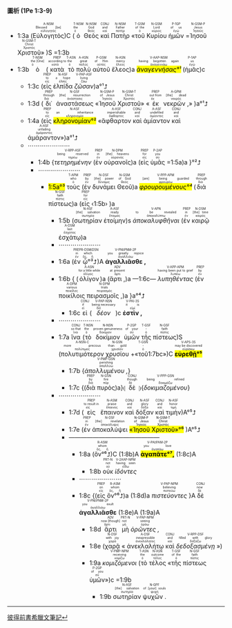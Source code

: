 #### 圖析 (1Pe 1:3-9)


- 1:3a (<RUBY><ruby><ruby>Εὐλογητὸς<rt>εὐλογητός</rt></ruby><rt>Blessed [be]</rt></ruby><rt>A-NSM</rt></RUBY>)C (<RUBY><ruby><ruby>ὁ<rt>ὁ</rt></ruby><rt>the</rt></ruby><rt>T-NSM</rt></RUBY> <RUBY><ruby><ruby>Θεὸς<rt>θεός</rt></ruby><rt>God</rt></ruby><rt>N-NSM</rt></RUBY> <RUBY><ruby><ruby>καὶ<rt>καί</rt></ruby><rt>and</rt></ruby><rt>CONJ</rt></RUBY> <RUBY><ruby><ruby>Πατὴρ<rt>πατήρ</rt></ruby><rt>Father</rt></ruby><rt>N-NSM</rt></RUBY> «<RUBY><ruby><ruby>τοῦ<rt>ὁ</rt></ruby><rt>of the</rt></ruby><rt>T-GSM</rt></RUBY> <RUBY><ruby><ruby>Κυρίου<rt>κύριος</rt></ruby><rt>Lord</rt></ruby><rt>N-GSM</rt></RUBY> <RUBY><ruby><ruby>ἡμῶν<rt>ἐγώ</rt></ruby><rt>of us</rt></ruby><rt>P-1GP</rt></RUBY> =<RUBY><ruby><ruby>Ἰησοῦ<rt>Ἰησοῦς</rt></ruby><rt>Jesus</rt></ruby><rt>N-GSM-P</rt></RUBY> <RUBY><ruby><ruby>Χριστοῦ<rt>Χριστός</rt></ruby><rt>Christ</rt></ruby><rt>N-GSM-T</rt></RUBY>» )S =1:3b
- 1:3b <RUBY><ruby><ruby>ὁ<rt>ὁ</rt></ruby><rt>the [One]</rt></ruby><rt>T-NSM</rt></RUBY> (<RUBY><ruby><ruby>κατὰ<rt>κατά</rt></ruby><rt>according to</rt></ruby><rt>PREP</rt></RUBY> <RUBY><ruby><ruby>τὸ<rt>ὁ</rt></ruby><rt>the</rt></ruby><rt>T-ASN</rt></RUBY> <RUBY><ruby><ruby>πολὺ<rt>πολύς</rt></ruby><rt>great</rt></ruby><rt>A-ASN</rt></RUBY> <RUBY><ruby><ruby>αὐτοῦ<rt>αὐτός</rt></ruby><rt>of Him</rt></ruby><rt>P-GSM</rt></RUBY> <RUBY><ruby><ruby>ἔλεος<rt>ἔλεος</rt></ruby><rt>mercy</rt></ruby><rt>N-ASN</rt></RUBY>)a <RUBY><ruby><ruby><mark><em>ἀναγεννήσας°¹</em></mark><rt>ἀναγεννάω</rt></ruby><rt>having begotten again</rt></ruby><rt>V-AAP-NSM</rt></RUBY> (<RUBY><ruby><ruby>ἡμᾶς<rt>ἐγώ</rt></ruby><rt>us</rt></ruby><rt>P-1AP</rt></RUBY>)c
	- 1:3c (<RUBY><ruby><ruby>εἰς<rt>εἰς</rt></ruby><rt>to</rt></ruby><rt>PREP</rt></RUBY> <RUBY><ruby><ruby>ἐλπίδα<rt>ἐλπίς</rt></ruby><rt>a hope</rt></ruby><rt>N-ASF</rt></RUBY> <RUBY><ruby><ruby><em>ζῶσαν</em><rt>ζάω</rt></ruby><rt>living</rt></ruby><rt>V-PAP-ASF</rt></RUBY>)a°¹⮥
	- 1:3d (<RUBY><ruby><ruby>δι᾽<rt>διά</rt></ruby><rt>through</rt></ruby><rt>PREP</rt></RUBY> <RUBY><ruby><ruby>ἀναστάσεως<rt>ἀνάστασις</rt></ruby><rt>[the] resurrection</rt></ruby><rt>N-GSF</rt></RUBY> «<RUBY><ruby><ruby>Ἰησοῦ<rt>Ἰησοῦς</rt></ruby><rt>of Jesus</rt></ruby><rt>N-GSM-P</rt></RUBY> <RUBY><ruby><ruby>Χριστοῦ<rt>Χριστός</rt></ruby><rt>Christ</rt></ruby><rt>N-GSM-T</rt></RUBY>» «<RUBY><ruby><ruby>ἐκ<rt>ἐκ</rt></ruby><rt>out from</rt></ruby><rt>PREP</rt></RUBY> <RUBY><ruby><ruby>νεκρῶν ,<rt>νεκρός</rt></ruby><rt>[the] dead</rt></ruby><rt>A-GPM</rt></RUBY>» )a°¹⮥
	- 1:4a (<RUBY><ruby><ruby>εἰς<rt>εἰς</rt></ruby><rt>to</rt></ruby><rt>PREP</rt></RUBY> <RUBY><ruby><ruby><mark>κληρονομίαν°²</mark><rt>κληρονομία</rt></ruby><rt>an inheritance</rt></ruby><rt>N-ASF</rt></RUBY> «<RUBY><ruby><ruby>ἄφθαρτον<rt>ἄφθαρτος</rt></ruby><rt>imperishable</rt></ruby><rt>A-ASF</rt></RUBY> <RUBY><ruby><ruby>καὶ<rt>καί</rt></ruby><rt>and</rt></ruby><rt>CONJ</rt></RUBY> <RUBY><ruby><ruby>ἀμίαντον<rt>ἀμίαντος</rt></ruby><rt>undefiled</rt></ruby><rt>A-ASF</rt></RUBY> <RUBY><ruby><ruby>καὶ<rt>καί</rt></ruby><rt>and</rt></ruby><rt>CONJ</rt></RUBY> <RUBY><ruby><ruby>ἀμάραντον<rt>ἀμάραντος</rt></ruby><rt>unfading</rt></ruby><rt>A-ASF</rt></RUBY>»)a°¹⮥
	- ⋯⋯⋯⋯⋯⋯⋯
		- 1:4b {<RUBY><ruby><ruby><em>τετηρημένην</em><rt>τηρέω</rt></ruby><rt>being reserved</rt></ruby><rt>V-RPP-ASF</rt></RUBY> (<RUBY><ruby><ruby>ἐν<rt>ἐν</rt></ruby><rt>in</rt></ruby><rt>PREP</rt></RUBY> <RUBY><ruby><ruby>οὐρανοῖς<rt>οὐρανός</rt></ruby><rt>[the] heavens</rt></ruby><rt>N-DPM</rt></RUBY>)a (<RUBY><ruby><ruby>εἰς<rt>εἰς</rt></ruby><rt>for</rt></ruby><rt>PREP</rt></RUBY> <RUBY><ruby><ruby>ὑμᾶς<rt>σύ</rt></ruby><rt>you</rt></ruby><rt>P-2AP</rt></RUBY> =1:5a)a }°²⮥
		- ⋯⋯⋯⋯⋯⋯⋯
			- <mark>1:5a°³</mark> <RUBY><ruby><ruby>τοὺς<rt>ὁ</rt></ruby><rt>who</rt></ruby><rt>T-APM</rt></RUBY> (<RUBY><ruby><ruby>ἐν<rt>ἐν</rt></ruby><rt>by</rt></ruby><rt>PREP</rt></RUBY> <RUBY><ruby><ruby>δυνάμει<rt>δύναμις</rt></ruby><rt>[the] power</rt></ruby><rt>N-DSF</rt></RUBY> <RUBY><ruby><ruby>Θεοῦ<rt>θεός</rt></ruby><rt>of God</rt></ruby><rt>N-GSM</rt></RUBY>)a <RUBY><ruby><ruby><mark><em>φρουρουμένους°⁴</em></mark><rt>φρουρέω</rt></ruby><rt>[are] being guarded</rt></ruby><rt>V-PPP-APM</rt></RUBY> (<RUBY><ruby><ruby>διὰ<rt>διά</rt></ruby><rt>through</rt></ruby><rt>PREP</rt></RUBY> <RUBY><ruby><ruby>πίστεως<rt>πίστις</rt></ruby><rt>faith</rt></ruby><rt>N-GSF</rt></RUBY>)a (<RUBY><ruby><ruby>εἰς<rt>εἰς</rt></ruby><rt>for</rt></ruby><rt>PREP</rt></RUBY> ‹1:5b› )a
				- 1:5b (<RUBY><ruby><ruby>σωτηρίαν<rt>σωτηρία</rt></ruby><rt>[the] salvation</rt></ruby><rt>N-ASF</rt></RUBY> <RUBY><ruby><ruby>ἑτοίμην<rt>ἕτοιμος</rt></ruby><rt>ready</rt></ruby><rt>A-ASF</rt></RUBY>)s <RUBY><ruby><ruby><em>ἀποκαλυφθῆναι</em><rt>ἀποκαλύπτω</rt></ruby><rt>to be revealed</rt></ruby><rt>V-APN</rt></RUBY> (<RUBY><ruby><ruby>ἐν<rt>ἐν</rt></ruby><rt>in</rt></ruby><rt>PREP</rt></RUBY> <RUBY><ruby><ruby>καιρῷ<rt>καιρός</rt></ruby><rt>[the] time</rt></ruby><rt>N-DSM</rt></RUBY> <RUBY><ruby><ruby>ἐσχάτῳ<rt>ἔσχατος</rt></ruby><rt>last</rt></ruby><rt>A-DSM</rt></RUBY>)a
				- ⋯⋯⋯⋯⋯⋯⋯
				- 1:6a (<RUBY><ruby><ruby>ἐν<rt>ἐν</rt></ruby><rt>in</rt></ruby><rt>PREP</rt></RUBY> <RUBY><ruby><ruby>ᾧ°³⮥<rt>ὅς, ἥ</rt></ruby><rt>which</rt></ruby><rt>R-DSM⁞DSN</rt></RUBY>)A <RUBY><ruby><ruby><strong>ἀγαλλιᾶσθε ,</strong><rt>ἀγαλλιάω</rt></ruby><rt>you greatly rejoice</rt></ruby><rt>V-PNI⁞PNM-2P</rt></RUBY> 
				- 1:6b { (<RUBY><ruby><ruby>ὀλίγον<rt>ὀλίγος</rt></ruby><rt>for a little while</rt></ruby><rt>A-ASN</rt></RUBY>)a (<RUBY><ruby><ruby>ἄρτι ,<rt>ἄρτι</rt></ruby><rt>at present</rt></ruby><rt>ADV</rt></RUBY>)a —1:6c— <RUBY><ruby><ruby><em>λυπηθέντας</em><rt>λυπέω</rt></ruby><rt>having been put to grief</rt></ruby><rt>V-APP-APM</rt></RUBY> (<RUBY><ruby><ruby>ἐν<rt>ἐν</rt></ruby><rt>by</rt></ruby><rt>PREP</rt></RUBY> <RUBY><ruby><ruby>ποικίλοις<rt>ποικίλος</rt></ruby><rt>various</rt></ruby><rt>A-DPM</rt></RUBY> <RUBY><ruby><ruby>πειρασμοῖς ,<rt>πειρασμός</rt></ruby><rt>trials</rt></ruby><rt>N-DPM</rt></RUBY>)a }a°⁴⮥
					- 1:6c <RUBY><ruby><ruby>εἰ<rt>εἰ</rt></ruby><rt>if</rt></ruby><rt>CONJ</rt></RUBY> (<RUBY><ruby><ruby><em>δέον</em><rt>δεῖ</rt></ruby><rt>being necessary</rt></ruby><rt>V-PAP-NSN</rt></RUBY>)c <RUBY><ruby><ruby><strong>ἐστὶν ,</strong><rt>εἰμί</rt></ruby><rt>it is</rt></ruby><rt>V-PAI-3S</rt></RUBY>
				- ⋯⋯⋯⋯⋯⋯⋯
				- 1:7a <RUBY><ruby><ruby>ἵνα<rt>ἵνα</rt></ruby><rt>so that</rt></ruby><rt>CONJ</rt></RUBY> (<RUBY><ruby><ruby>τὸ<rt>ὁ</rt></ruby><rt>the</rt></ruby><rt>T-NSN</rt></RUBY> <RUBY><ruby><ruby>δοκίμιον<rt>δοκίμιον</rt></ruby><rt>proven genuineness</rt></ruby><rt>N-NSN</rt></RUBY> <RUBY><ruby><ruby>ὑμῶν<rt>σύ</rt></ruby><rt>of your</rt></ruby><rt>P-2GP</rt></RUBY> <RUBY><ruby><ruby>τῆς<rt>ὁ</rt></ruby><rt>-</rt></ruby><rt>T-GSF</rt></RUBY> <RUBY><ruby><ruby>πίστεως<rt>πίστις</rt></ruby><rt>faith</rt></ruby><rt>N-GSF</rt></RUBY>)S (<RUBY><ruby><ruby>πολυτιμότερον<rt>πολύτιμος</rt></ruby><rt>more precious</rt></ruby><rt>A-NSN-C</rt></RUBY> <RUBY><ruby><ruby>χρυσίου<rt>χρυσίον</rt></ruby><rt>than gold</rt></ruby><rt>N-GSN</rt></RUBY> +«<RUBY><ruby><ruby>τοῦ<rt>ὁ</rt></ruby><rt>-</rt></ruby><rt>T-GSN</rt></RUBY><rt>1:7bc</rt>»)C <RUBY><ruby><ruby><mark><strong>εὑρεθῇ°⁵</strong></mark><rt>εὑρίσκω</rt></ruby><rt>may be discovered</rt></ruby><rt>V-APS-3S</rt></RUBY> 
					- 1:7b {<RUBY><ruby><ruby><em>ἀπολλυμένου ,</em><rt>ἀπολλύω</rt></ruby><rt>perishing</rt></ruby><rt>V-PMP-GSN</rt></RUBY>} 
					- 1:7c {(<RUBY><ruby><ruby>διὰ<rt>διά</rt></ruby><rt>by</rt></ruby><rt>PREP</rt></RUBY> <RUBY><ruby><ruby>πυρὸς<rt>πῦρ</rt></ruby><rt>fire</rt></ruby><rt>N-GSN</rt></RUBY>)a}⦇ <RUBY><ruby><ruby>δὲ<rt>δέ</rt></ruby><rt>though</rt></ruby><rt>CONJ</rt></RUBY> ⦈{<RUBY><ruby><ruby><em>δοκιμαζομένου</em><rt>δοκιμάζω</rt></ruby><rt>being refined</rt></ruby><rt>V-PPP-GSN</rt></RUBY>}
				- ⋯⋯⋯⋯⋯⋯⋯
					- 1:7d (<RUBY><ruby><ruby>εἰς<rt>εἰς</rt></ruby><rt>to result in</rt></ruby><rt>PREP</rt></RUBY> <RUBY><ruby><ruby>ἔπαινον<rt>ἔπαινος</rt></ruby><rt>praise</rt></ruby><rt>N-ASM</rt></RUBY> <RUBY><ruby><ruby>καὶ<rt>καί</rt></ruby><rt>and</rt></ruby><rt>CONJ</rt></RUBY> <RUBY><ruby><ruby>δόξαν<rt>δόξα</rt></ruby><rt>glory</rt></ruby><rt>N-ASF</rt></RUBY> <RUBY><ruby><ruby>καὶ<rt>καί</rt></ruby><rt>and</rt></ruby><rt>CONJ</rt></RUBY> <RUBY><ruby><ruby>τιμὴν<rt>τιμή</rt></ruby><rt>honor</rt></ruby><rt>N-ASF</rt></RUBY>)A°⁵⮥
					- 1:7e (<RUBY><ruby><ruby>ἐν<rt>ἐν</rt></ruby><rt>in</rt></ruby><rt>PREP</rt></RUBY> <RUBY><ruby><ruby>ἀποκαλύψει<rt>ἀποκάλυψις</rt></ruby><rt>[the] revelation</rt></ruby><rt>N-DSF</rt></RUBY> <mark>«<RUBY><ruby><ruby>Ἰησοῦ<rt>Ἰησοῦς</rt></ruby><rt>of Jesus</rt></ruby><rt>N-GSM-P</rt></RUBY> <RUBY><ruby><ruby>Χριστοῦ<rt>Χριστός</rt></ruby><rt>Christ</rt></ruby><rt>N-GSM-T</rt></RUBY>»°⁶</mark> )A°⁵⮥
					- ———————————————
						- 1:8a (<RUBY><ruby><ruby>ὃν°⁶⮥<rt>ὅς, ἥ</rt></ruby><rt>whom</rt></ruby><rt>R-ASM</rt></RUBY>)C (1:8b)A <RUBY><ruby><ruby><mark><strong>ἀγαπᾶτε°⁷,</strong></mark><rt>ἀγαπάω</rt></ruby><rt>you love</rt></ruby><rt>V-PAI⁞PAM-2P</rt></RUBY> (1:8c)A
							- 1:8b <RUBY><ruby><ruby>οὐκ<rt>οὐ</rt></ruby><rt>not</rt></ruby><rt>PRT-N</rt></RUBY> <RUBY><ruby><ruby><em>ἰδόντες</em><rt>εἴδω</rt></ruby><rt>having seen</rt></ruby><rt>V-2AAP-NPM</rt></RUBY>
						- ⋯⋯⋯⋯⋯⋯⋯
						- 1:8c {(<RUBY><ruby><ruby>εἰς<rt>εἰς</rt></ruby><rt>on</rt></ruby><rt>PREP</rt></RUBY> <RUBY><ruby><ruby>ὃν°⁶⮥<rt>ὅς, ἥ</rt></ruby><rt>whom</rt></ruby><rt>R-ASM</rt></RUBY>)a (1:8d)a <RUBY><ruby><ruby><em>πιστεύοντες</em><rt>πιστεύω</rt></ruby><rt>believing</rt></ruby><rt>V-PAP-NPM</rt></RUBY> }A <RUBY><ruby><ruby>δὲ<rt>δέ</rt></ruby><rt>now</rt></ruby><rt>CONJ</rt></RUBY> <RUBY><ruby><ruby><strong>ἀγαλλιᾶσθε</strong><rt>ἀγαλλιάω</rt></ruby><rt>you exult</rt></ruby><rt>V-PNI⁞PNM-2P</rt></RUBY> (1:8e)A (1:9a)A
							- 1:8d<RUBY><ruby><ruby>ἄρτι<rt>ἄρτι</rt></ruby><rt>now [though]</rt></ruby><rt>ADV</rt></RUBY> <RUBY><ruby><ruby>μὴ<rt>μή</rt></ruby><rt>not</rt></ruby><rt>PRT-N</rt></RUBY> <RUBY><ruby><ruby><em>ὁρῶντες ,</em><rt>ὁράω</rt></ruby><rt>seeing</rt></ruby><rt>V-PAP-NPM</rt></RUBY>
							- 1:8e (<RUBY><ruby><ruby>χαρᾷ<rt>χαρά</rt></ruby><rt>with joy</rt></ruby><rt>N-DSF</rt></RUBY> « <RUBY><ruby><ruby>ἀνεκλαλήτῳ<rt>ἀνεκλάλητος</rt></ruby><rt>inexpressible</rt></ruby><rt>A-DSF</rt></RUBY> <RUBY><ruby><ruby>καὶ<rt>καί</rt></ruby><rt>and</rt></ruby><rt>CONJ</rt></RUBY> <RUBY><ruby><ruby><em>δεδοξασμένῃ</em><rt>δοξάζω</rt></ruby><rt>filled with glory</rt></ruby><rt>V-RPP-DSF</rt></RUBY> »)
							- 1:9a <RUBY><ruby><ruby><em>κομιζόμενοι</em><rt>κομίζω</rt></ruby><rt>receiving</rt></ruby><rt>V-PMP-NPM</rt></RUBY> (<RUBY><ruby><ruby>τὸ<rt>ὁ</rt></ruby><rt>the</rt></ruby><rt>T-ASN</rt></RUBY> <RUBY><ruby><ruby>τέλος<rt>τέλος</rt></ruby><rt>outcome</rt></ruby><rt>N-ASN</rt></RUBY> «<RUBY><ruby><ruby>τῆς<rt>ὁ</rt></ruby><rt>of the</rt></ruby><rt>T-GSF</rt></RUBY> <RUBY><ruby><ruby>πίστεως<rt>πίστις</rt></ruby><rt>faith</rt></ruby><rt>N-GSF</rt></RUBY> <RUBY><ruby><ruby>ὑμῶν<rt>σύ</rt></ruby><rt>of you</rt></ruby><rt>P-2GP</rt></RUBY>»)c =1:9b
								- 1:9b <RUBY><ruby><ruby>σωτηρίαν<rt>σωτηρία</rt></ruby><rt>[the] salvation</rt></ruby><rt>N-ASF</rt></RUBY> <RUBY><ruby><ruby>ψυχῶν .<rt>ψυχή</rt></ruby><rt>of [your] souls</rt></ruby><rt>N-GPF</rt></RUBY>


---
[彼得前書希臘文筆記↵](1Peter-Notes.md)